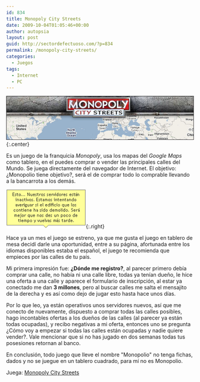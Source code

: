 ```yaml
---
id: 834
title: Monopoly City Streets
date: 2009-10-04T01:05:46+00:00
author: autopsia
layout: post
guid: http://sectordefectuoso.com/?p=834
permalink: /monopoly-city-streets/
categories:
  - Juegos
tags:
  - Internet
  - PC
---
```

![Monopoly City Streets](/assets/images/2009/10/monopoly.jpg){:.center}

Es un juego de la franquicia _Monopoly_, usa los mapas del _Google Maps_ como tablero, en el puedes comprar o vender las principales calles del Mundo. Se juega directamente del navegador de Internet. El objetivo: ¿Monopolio tiene objetivo?, será el de comprar todo lo comprable llevando a la bancarrota a los demás.

<!--more-->

![Servidores Saturados](/assets/images/2009/10/monopolyglobo.gif "¿Broma?"){:.right}

Hace ya un mes el juego se estreno, ya que me gusta el juego en tablero de mesa decidí darle una oportunidad, entre a su página, afortunada entre los idiomas disponibles estaba el español, el juego te recomienda que empieces por las calles de tu país.

Mi primera impresión fue: **¿Dónde me registro?**, al parecer primero debía comprar una calle, no había ni una calle libre, todas ya tenían dueño, le hice una oferta a una calle y aparece el formulario de inscripción, al estar ya conectado me dan **3 millones**, pero al buscar calles me salta el mensajito de la derecha y es así como dejo de jugar esto hasta hace unos días.

Por lo que leo, ya están operativos unos servidores nuevos, así que me conecto de nuevamente, dispuesto a comprar todas las calles posibles, hago incontables ofertas a los dueños de las calles (al parecer ya están todas ocupadas), y recibo negativas a mi oferta, entonces uno se pregunta ¿Cómo voy a empezar si todas las calles están ocupadas y nadie quiere vender?. Vale mencionar que si no has jugado en dos semanas todas tus posesiones retornan al banco.

En conclusión, todo juego que lleve el nombre "Monopolio" no tenga fichas, dados y no se juegue en un tablero cuadrado, para mí no es Monopolio.

Juega: [Monopoly City Streets](http://www.monopolycitystreets.com/)
